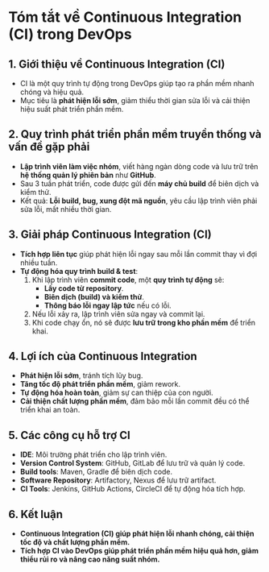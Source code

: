 # Tóm tắt về Continuous Integration (CI) trong DevOps

## 1. Giới thiệu về Continuous Integration (CI)

- CI là một quy trình tự động trong DevOps giúp tạo ra phần mềm nhanh chóng và hiệu quả.
- Mục tiêu là **phát hiện lỗi sớm**, giảm thiểu thời gian sửa lỗi và cải thiện hiệu suất phát triển phần mềm.

## 2. Quy trình phát triển phần mềm truyền thống và vấn đề gặp phải

- **Lập trình viên làm việc nhóm**, viết hàng ngàn dòng code và lưu trữ trên **hệ thống quản lý phiên bản** như **GitHub**.
- Sau 3 tuần phát triển, code được gửi đến **máy chủ build** để biên dịch và kiểm thử.
- Kết quả: **Lỗi build, bug, xung đột mã nguồn**, yêu cầu lập trình viên phải sửa lỗi, mất nhiều thời gian.

## 3. Giải pháp Continuous Integration (CI)

- **Tích hợp liên tục** giúp phát hiện lỗi ngay sau mỗi lần commit thay vì đợi nhiều tuần.
- **Tự động hóa quy trình build & test**:
  1. Khi lập trình viên **commit code**, một **quy trình tự động** sẽ:
     - **Lấy code từ repository**.
     - **Biên dịch (build) và kiểm thử**.
     - **Thông báo lỗi ngay lập tức** nếu có lỗi.
  2. Nếu lỗi xảy ra, lập trình viên sửa ngay và commit lại.
  3. Khi code chạy ổn, nó sẽ được **lưu trữ trong kho phần mềm** để triển khai.

## 4. Lợi ích của Continuous Integration

- **Phát hiện lỗi sớm**, tránh tích lũy bug.
- **Tăng tốc độ phát triển phần mềm**, giảm rework.
- **Tự động hóa hoàn toàn**, giảm sự can thiệp của con người.
- **Cải thiện chất lượng phần mềm**, đảm bảo mỗi lần commit đều có thể triển khai an toàn.

## 5. Các công cụ hỗ trợ CI

- **IDE**: Môi trường phát triển cho lập trình viên.
- **Version Control System**: GitHub, GitLab để lưu trữ và quản lý code.
- **Build tools**: Maven, Gradle để biên dịch code.
- **Software Repository**: Artifactory, Nexus để lưu trữ artifact.
- **CI Tools**: Jenkins, GitHub Actions, CircleCI để tự động hóa tích hợp.

## 6. Kết luận

- **Continuous Integration (CI) giúp phát hiện lỗi nhanh chóng, cải thiện tốc độ và chất lượng phần mềm.**
- **Tích hợp CI vào DevOps giúp phát triển phần mềm hiệu quả hơn, giảm thiểu rủi ro và nâng cao năng suất nhóm.**
